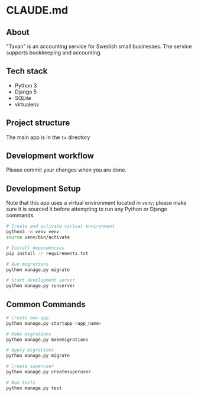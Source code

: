 # CLAUDE.md

## About

"Taxan" is an accounting service for Swedish small businesses. The service
supports bookkeeping and accounting.

## Tech stack

- Python 3
- Django 5
- SQLite
- virtualenv

## Project structure

The main app is in the `tx` directory

## Development workflow

Please commit your changes when you are done.

## Development Setup

Note that this app uses a virtual environment located in `venv`; please make
sure it is sourced it before attempting to run any Python or Django commands.

```bash
# Create and activate virtual environment
python3 -m venv venv
source venv/bin/activate

# Install dependencies
pip install -r requirements.txt

# Run migrations
python manage.py migrate

# Start development server
python manage.py runserver
```

## Common Commands

```bash
# Create new app
python manage.py startapp <app_name>

# Make migrations
python manage.py makemigrations

# Apply migrations
python manage.py migrate

# Create superuser
python manage.py createsuperuser

# Run tests
python manage.py test
```
